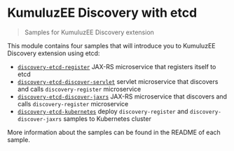 # KumuluzEE Discovery with etcd

> Samples for KumuluzEE Discovery extension

This module contains four samples that will introduce you to KumuluzEE Discovery extension using etcd:

- [`discovery-etcd-register`](http://github.com/kumuluz/kumuluzee-samples/tree/master/kumuluzee-discovery-etcd/discovery-etcd-register) JAX-RS microservice that registers itself to etcd
- [`discovery-etcd-discover-servlet`](http://github.com/kumuluz/kumuluzee-samples/tree/master/kumuluzee-discovery-etcd/discovery-etcd-discover-servlet) servlet microservice that discovers
and calls `discovery-register` microservice
- [`discovery-etcd-discover-jaxrs`](http://github.com/kumuluz/kumuluzee-samples/tree/master/kumuluzee-discovery-etcd/discovery-etcd-discover-jaxrs) JAX-RS microservice that discovers
and calls `discovery-register` microservice
- [`discovery-etcd-kubernetes`](https://github.com/kumuluz/kumuluzee-samples/tree/master/kumuluzee-discovery-etcd/discovery-etcd-kubernetes) deploy `discovery-register` and `discovery-discover-jaxrs` samples to Kubernetes cluster 

More information about the samples can be found in the README of each sample.
